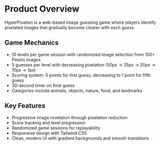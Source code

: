# Product Overview

HyperPixation is a web-based image guessing game where players identify pixelated images that gradually become clearer with each guess.

## Game Mechanics
- 10 levels per game session with randomized image selection from 150+ Pexels images
- 5 guesses per level with decreasing pixelation (50px → 35px → 20px → 10px → 1px)
- Scoring system: 5 points for first guess, decreasing to 1 point for fifth guess
- 30-second timer on final guess
- Categories include animals, objects, nature, food, and landmarks

## Key Features
- Progressive image revelation through pixelation reduction
- Score tracking and level progression
- Randomized game sessions for replayability
- Responsive design with Tailwind CSS
- Clean, modern UI with gradient backgrounds and smooth transitions